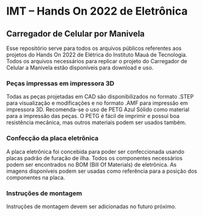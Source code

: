 # IMT – Hands On 2022 de Eletrônica

## Carregador de Celular por Manivela

Esse repositório serve para todos os arquivos públicos referentes aos projetos do Hands On 2022 de Elétrica do Instituto Mauá de Tecnologia.
Todos os arquivos necessários para replicar o projeto do Carregador de Celular a Manivela estão disponíveis para download e uso.

### Peças impressas em impressora 3D

Todas as peças projetadas em CAD são disponibilizados no formato .STEP para visualização e modificações e no formato .AMF para impressão em impressora 3D.
Recomenda-se o uso de PETG Azul Sólido como material para a impressão das peças. O PETG é fácil de imprimir e possui boa resistência mecânica, mas outros materiais podem ser usados também.


### Confecção da placa eletrônica

A placa eletrônica foi concebida para poder ser confeccionada usando placas padrão de furação de ilha. Todos os componentes necessários podem ser encontrados no BOM (Bill Of Materials) de eletrônica. As imagens disponíveis podem ser usadas como referência para a posição dos componentes na placa.

### Instruções de montagem

Instruções de montagem devem ser adicionadas no futuro próximo.
